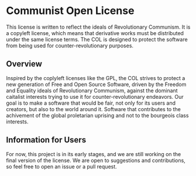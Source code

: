 # Communist Open License

This license is written to reflect the ideals of Revolutionary Communism. It is a copyleft license, which means that derivative works must be distributed under the same license terms. The COL is designed to protect the software from being used for counter-revolutionary purposes.

## Overview

Inspired by the coplyleft licenses like the GPL, the COL strives to protect a new generation of Free and Open Source Software, driven by the Freedom and Equality ideals of Revolutionary Communism, against the dominant caitalist interests trying to use it for counter-revolutionary endeavors.
Our goal is to make a software that would be fair, not only for its users and creators, but also to the world around it. Software that contributes to the achivement of the global proletarian uprising and not to the bourgeois class interests.

## Information for Users

For now, this project is in its early stages, and we are still working on the final version of the license. We are open to suggestions and contributions, so feel free to open an issue or a pull request.  


